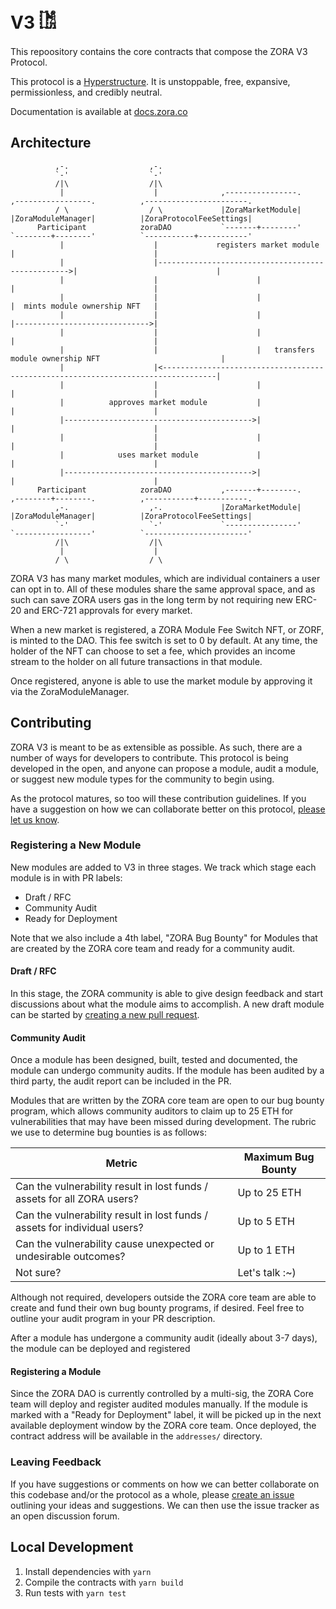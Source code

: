 # V3 𓀨

This repoository contains the core contracts that compose the ZORA V3 Protocol.

This protocol is a [Hyperstructure](https://www.jacob.energy/hyperstructures.html). It is unstoppable, free, expansive, permissionless, and credibly neutral.

Documentation is available at [docs.zora.co](https://docs.zora.co)

## Architecture

```
          ,-.                  ,-.
          `-'                  `-'
          /|\                  /|\
           |                    |              ,----------------.          ,-----------------.          ,-----------------------.
          / \                  / \             |ZoraMarketModule|          |ZoraModuleManager|          |ZoraProtocolFeeSettings|
      Participant            zoraDAO           `-------+--------'          `--------+--------'          `-----------+-----------'
           |                    |             registers market module               |                               |
           |                    |-------------------------------------------------->|                               |
           |                    |                      |                            |                               |
           |                    |                      |                            |  mints module ownership NFT   |
           |                    |                      |                            |------------------------------>|
           |                    |                      |                            |                               |
           |                    |                      |   transfers module ownership NFT                           |
           |                    |<----------------------------------------------------------------------------------|
           |                    |                      |                            |                               |
           |          approves market module           |                            |                               |
           |------------------------------------------>|                            |                               |
           |                    |                      |                            |                               |
           |            uses market module             |                            |                               |
           |------------------------------------------>|                            |                               |
      Participant            zoraDAO           ,-------+--------.          ,--------+--------.          ,-----------+-----------.
          ,-.                  ,-.             |ZoraMarketModule|          |ZoraModuleManager|          |ZoraProtocolFeeSettings|
          `-'                  `-'             `----------------'          `-----------------'          `-----------------------'
          /|\                  /|\
           |                    |
          / \                  / \

```

ZORA V3 has many market modules, which are individual containers a user can opt in to. All of these modules share the same approval space, and as such can save ZORA users gas in the long term by not requiring new ERC-20 and ERC-721 approvals for every market.

When a new market is registered, a ZORA Module Fee Switch NFT, or ZORF, is minted to the DAO. This fee switch is set to 0 by default. At any time, the holder of the NFT can choose to set a fee, which provides an income stream to the holder on all future transactions in that module.

Once registered, anyone is able to use the market module by approving it via the ZoraModuleManager.

## Contributing

ZORA V3 is meant to be as extensible as possible. As such, there are a number of ways for developers to contribute. This protocol is being developed in the open, and anyone can propose a module, audit a module, or suggest new module types for the community to begin using.

As the protocol matures, so too will these contribution guidelines. If you have a suggestion on how we can collaborate better on this protocol, [please let us know](#leaving-feedback).

### Registering a New Module

New modules are added to V3 in three stages. We track which stage each module is in with PR labels:

- Draft / RFC
- Community Audit
- Ready for Deployment

Note that we also include a 4th label, "ZORA Bug Bounty" for Modules that are created by the ZORA core team and ready for a community audit.

#### Draft / RFC

In this stage, the ZORA community is able to give design feedback and start discussions about what the module aims to accomplish. A new draft module can be started by [creating a new pull request](https://github.com/ourzora/v3/compare).

#### Community Audit

Once a module has been designed, built, tested and documented, the module can undergo community audits. If the module has been audited by a third party, the audit report can be included in the PR.

Modules that are written by the ZORA core team are open to our bug bounty program, which allows community auditors to claim up to 25 ETH for vulnerabilities that may have been missed during development. The rubric we use to determine bug bounties is as follows:

| **Metric**                                                                | **Maximum Bug Bounty** |
| ------------------------------------------------------------------------- | ---------------------- |
| Can the vulnerability result in lost funds / assets for all ZORA users?   | Up to 25 ETH           |
| Can the vulnerability result in lost funds / assets for individual users? | Up to 5 ETH            |
| Can the vulnerability cause unexpected or undesirable outcomes?           | Up to 1 ETH            |
| Not sure?                                                                 | Let's talk :~)         |

Although not required, developers outside the ZORA core team are able to create and fund their own bug bounty programs, if desired. Feel free to outline your audit program in your PR description.

After a module has undergone a community audit (ideally about 3-7 days), the module can be deployed and registered

#### Registering a Module

Since the ZORA DAO is currently controlled by a multi-sig, the ZORA Core team will deploy and register audited modules manually. If the module is marked with a "Ready for Deployment" label, it will be picked up in the next available deployment window by the ZORA core team. Once deployed, the contract address will be available in the `addresses/` directory.

### Leaving Feedback

If you have suggestions or comments on how we can better collaborate on this codebase and/or the protocol as a whole, please [create an issue](https://github.com/ourzora/v3/issues/new) outlining your ideas and suggestions. We can then use the issue tracker as an open discussion forum.

## Local Development

1. Install dependencies with `yarn`
2. Compile the contracts with `yarn build`
3. Run tests with `yarn test`
